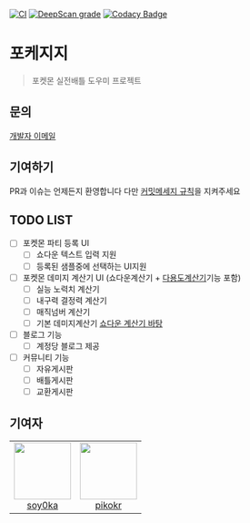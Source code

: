 [![CI](https://github.com/pokegg-online/pokegg-frontend/actions/workflows/ci.yml/badge.svg)](https://github.com/pokegg-online/pokegg-frontend/actions/workflows/ci.yml)
[![DeepScan grade](https://deepscan.io/api/teams/21365/projects/24790/branches/766783/badge/grade.svg)](https://deepscan.io/dashboard#view=project&tid=21365&pid=24790&bid=766783)
[![Codacy Badge](https://app.codacy.com/project/badge/Grade/a619ebade97248f89ac38e21fe841d16)](https://app.codacy.com/gh/pokegg-online/pokegg-frontend/dashboard?utm_source=gh&utm_medium=referral&utm_content=&utm_campaign=Badge_grade)
# 포케지지
> 포켓몬 실전배틀 도우미 프로젝트

## 문의
[개발자 이메일](mailto://admin@pokegg.online)
## 기여하기
PR과 이슈는 언제든지 환영합니다 다만 [커밋메세지 규칙](https://www.npmjs.com/package/git-commit-msg-linter)을 지켜주세요

## TODO LIST
- [ ] 포켓몬 파티 등록 UI
  - [ ] 쇼다운 텍스트 입력 지원
  - [ ] 등록된 샘플중에 선택하는 UI지원
- [ ] 포켓몬 데미지 계산기 UI (쇼다운계산기 + [다용도계산기](http://pokecalc.epizy.com/?i=1)기능 포함)
  - [ ] 실능 노력치 계산기
  - [ ] 내구력 결정력 계산기
  - [ ] 매직넘버 계산기
  - [ ] 기본 데미지계산기 [쇼다운 계산기 바탕](https://github.com/smogon/damage-calc)
- [ ] 블로그 기능
  - [ ] 계정당 블로그 제공
- [ ] 커뮤니티 기능
  - [ ] 자유게시판
  - [ ] 배틀게시판
  - [ ] 교환게시판

## 기여자
<table>
  <tr>
    <td align="center">
      <a href="https://github.com/soy0ka">
        <img src="https://avatars.githubusercontent.com/u/55011525?v=4" width="100px;">
        <br />soy0ka
      </a>
    </td>
    <td align="center">
      <a href="https://github.com/pikokr">
        <img src="https://avatars.githubusercontent.com/u/68010770?v=4" width="100px;">
        <br />pikokr
      </a>
    </td>
  </tr>
</table>
